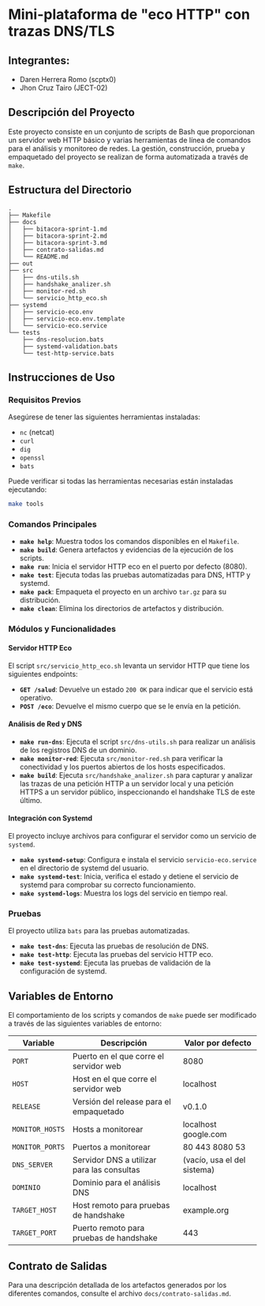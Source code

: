 # Mini-plataforma de "eco HTTP" con trazas DNS/TLS

## Integrantes:

- Daren Herrera Romo (scptx0)
- Jhon Cruz Tairo (JECT-02)

## Descripción del Proyecto

Este proyecto consiste en un conjunto de scripts de Bash que proporcionan un servidor web HTTP básico y varias herramientas de línea de comandos para el análisis y monitoreo de redes. La gestión, construcción, prueba y empaquetado del proyecto se realizan de forma automatizada a través de `make`.

## Estructura del Directorio

```
.
├── Makefile
├── docs
│   ├── bitacora-sprint-1.md
│   ├── bitacora-sprint-2.md
│   ├── bitacora-sprint-3.md
│   ├── contrato-salidas.md
│   └── README.md
├── out
├── src
│   ├── dns-utils.sh
│   ├── handshake_analizer.sh
│   ├── monitor-red.sh
│   └── servicio_http_eco.sh
├── systemd
│   ├── servicio-eco.env
│   ├── servicio-eco.env.template
│   └── servicio-eco.service
└── tests
    ├── dns-resolucion.bats
    ├── systemd-validation.bats
    └── test-http-service.bats
```

## Instrucciones de Uso

### Requisitos Previos

Asegúrese de tener las siguientes herramientas instaladas:
- `nc` (netcat)
- `curl`
- `dig`
- `openssl`
- `bats`

Puede verificar si todas las herramientas necesarias están instaladas ejecutando:

```bash
make tools
```

### Comandos Principales

- **`make help`**: Muestra todos los comandos disponibles en el `Makefile`.
- **`make build`**: Genera artefactos y evidencias de la ejecución de los scripts.
- **`make run`**: Inicia el servidor HTTP eco en el puerto por defecto (8080).
- **`make test`**: Ejecuta todas las pruebas automatizadas para DNS, HTTP y systemd.
- **`make pack`**: Empaqueta el proyecto en un archivo `tar.gz` para su distribución.
- **`make clean`**: Elimina los directorios de artefactos y distribución.

### Módulos y Funcionalidades

#### Servidor HTTP Eco

El script `src/servicio_http_eco.sh` levanta un servidor HTTP que tiene los siguientes endpoints:
- **`GET /salud`**: Devuelve un estado `200 OK` para indicar que el servicio está operativo.
- **`POST /eco`**: Devuelve el mismo cuerpo que se le envía en la petición.

#### Análisis de Red y DNS

- **`make run-dns`**: Ejecuta el script `src/dns-utils.sh` para realizar un análisis de los registros DNS de un dominio.
- **`make monitor-red`**: Ejecuta `src/monitor-red.sh` para verificar la conectividad y los puertos abiertos de los hosts especificados.
- **`make build`**: Ejecuta `src/handshake_analizer.sh` para capturar y analizar las trazas de una petición HTTP a un servidor local y una petición HTTPS a un servidor público, inspeccionando el handshake TLS de este último.

#### Integración con Systemd

El proyecto incluye archivos para configurar el servidor como un servicio de `systemd`.
- **`make systemd-setup`**: Configura e instala el servicio `servicio-eco.service` en el directorio de systemd del usuario.
- **`make systemd-test`**: Inicia, verifica el estado y detiene el servicio de systemd para comprobar su correcto funcionamiento.
- **`make systemd-logs`**: Muestra los logs del servicio en tiempo real.

### Pruebas

El proyecto utiliza `bats` para las pruebas automatizadas.
- **`make test-dns`**: Ejecuta las pruebas de resolución de DNS.
- **`make test-http`**: Ejecuta las pruebas del servicio HTTP eco.
- **`make test-systemd`**: Ejecuta las pruebas de validación de la configuración de systemd.

## Variables de Entorno

El comportamiento de los scripts y comandos de `make` puede ser modificado a través de las siguientes variables de entorno:

| Variable | Descripción | Valor por defecto |
|---|---|---|
| `PORT` | Puerto en el que corre el servidor web | 8080 |
| `HOST` | Host en el que corre el servidor web | localhost |
| `RELEASE` | Versión del release para el empaquetado | v0.1.0 |
| `MONITOR_HOSTS` | Hosts a monitorear | localhost google.com |
| `MONITOR_PORTS` | Puertos a monitorear | 80 443 8080 53 |
| `DNS_SERVER` | Servidor DNS a utilizar para las consultas | (vacío, usa el del sistema) |
| `DOMINIO` | Dominio para el análisis DNS | localhost |
| `TARGET_HOST` | Host remoto para pruebas de handshake | example.org |
| `TARGET_PORT` | Puerto remoto para pruebas de handshake | 443 |

## Contrato de Salidas

Para una descripción detallada de los artefactos generados por los diferentes comandos, consulte el archivo `docs/contrato-salidas.md`.
